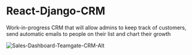 # React-Django-CRM
Work-in-progress CRM that will allow admins to keep track of customers, send automatic emails to people on their list and chart their growth

![Sales-Dashboard-Teamgate-CRM-Alt](https://user-images.githubusercontent.com/56236726/129521371-07f1f074-dec7-459c-a84a-e7c937f58a19.png)
